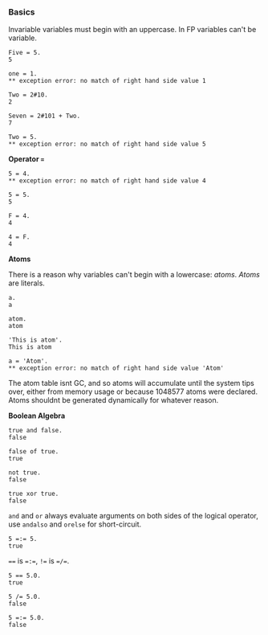 ### Basics

Invariable variables must begin with an uppercase. In FP variables can't be variable.

```
Five = 5. 
5

one = 1.
** exception error: no match of right hand side value 1

Two = 2#10. 
2

Seven = 2#101 + Two. 
7

Two = 5. 
** exception error: no match of right hand side value 5
```

**Operator `=`**

```
5 = 4. 
** exception error: no match of right hand side value 4

5 = 5.
5

F = 4. 
4

4 = F. 
4
```

**Atoms**

There is a reason why variables can't begin with a lowercase: *atoms*. *Atoms* are literals.

```
a. 
a

atom. 
atom

'This is atom'. 
This is atom

a = 'Atom'. 
** exception error: no match of right hand side value 'Atom'
```

The atom table isnt GC, and so atoms will accumulate until the system tips over, either from memory usage or because 1048577 atoms were declared. Atoms shouldnt be generated dynamically for whatever reason.

**Boolean Algebra**

```
true and false. 
false

false of true. 
true

not true. 
false

true xor true. 
false
```

`and` and `or` always evaluate arguments on both sides of the logical operator, use `andalso` and `orelse` for short-circuit.

```
5 =:= 5. 
true
```

`==` is `=:=`, `!=` is `=/=`.

```
5 == 5.0. 
true

5 /= 5.0. 
false

5 =:= 5.0. 
false
```

